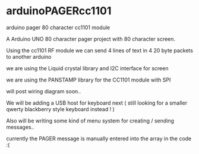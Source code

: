# arduinoPAGERcc1101
arduino pager 80 character cc1101 module

A Arduino UNO 80 character pager project with 80 character screen.

Using the cc1101 RF module we can send 4 lines of text in 4 20 byte packets to another arduino

we are using the Liquid crystal library and I2C interface for screen

we are using the PANSTAMP library for the CC1101 module with SPI

will post wiring diagram soon..

We will be adding a USB host for keyboard next ( still looking for a smaller qwerty blackberry style keyboard instead ! )

Also will be writing some kind of menu system for creating / sending messages..


currently the PAGER message is manually entered into the array in the code :(












